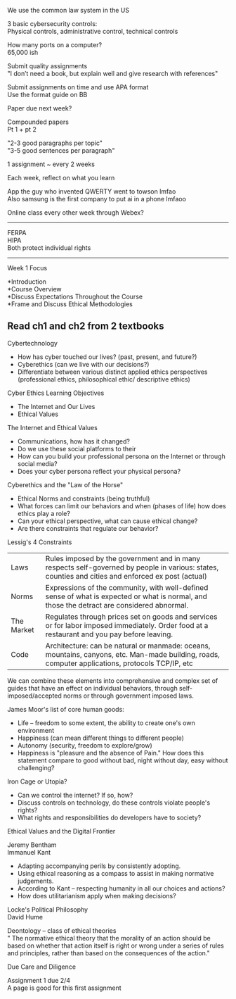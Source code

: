 We use the common law system in the US
 
3 basic cybersecurity controls:  
Physical controls, administrative control, technical controls
 
How many ports on a computer?  
65,000 ish
 
Submit quality assignments  
"I don’t need a book, but explain well and give research with references"
 
Submit assignments on time and use APA format  
Use the format guide on BB
 
Paper due next week?
 
Compounded papers  
Pt 1 + pt 2
 
"2-3 good paragraphs per topic"  
"3-5 good sentences per paragraph"
 
1 assignment ~ every 2 weeks
 
Each week, reflect on what you learn
 
App the guy who invented QWERTY went to towson lmfao  
Also samsung is the first company to put ai in a phone lmfaoo
 
Online class every other week through Webex?
 
-------------------------------------------------------------------------------------------------------------------------------
 
FERPA  
HIPA  
Both protect individual rights
 
-------------------------------------------------------------------------------------------------------------------------------
 
Week 1 Focus
 
*Introduction  
*Course Overview  
*Discuss Expectations Throughout the Course  
*Frame and Discuss Ethical Methodologies
 
Read ch1 and ch2 from 2 textbooks  
-------------------------------------------------------------------------------------------------------------------------------------
 
Cybertechnology

- How has cyber touched our lives? (past, present, and future?)
- Cyberethics (can we live with our decisions?)
- Differentiate between various distinct applied ethics perspectives (professional ethics, philosophical ethic/ descriptive ethics)
 
Cyber Ethics Learning Objectives

- The Internet and Our Lives
- Ethical Values
 
The Internet and Ethical Values

- Communications, how has it changed?
- Do we use these social platforms to their
- How can you build your professional persona on the Internet or through social media?
- Does your cyber persona reflect your physical persona?
 
Cyberethics and the "Law of the Horse"

- Ethical Norms and constraints (being truthful)
- What forces can limit our behaviors and when (phases of life) how does ethics play a role?
- Can your ethical perspective, what can cause ethical change?
- Are there constraints that regulate our behavior?
 
Lessig's 4 Constraints
 
|   |   |
|---|---|
|Laws|Rules imposed by the government and in many respects self-governed by people in various: states, counties and cities and enforced ex post (actual)|
|Norms|Expressions of the community, with well-defined sense of what is expected or what is normal, and those the detract are considered abnormal.|
|The Market|Regulates through prices set on goods and services or for labor imposed immediately. Order food at a restaurant and you pay before leaving.|
|Code|Architecture: can be natural or manmade: oceans, mountains, canyons, etc. Man-made building, roads, computer applications, protocols TCP/IP, etc|
 
We can combine these elements into comprehensive and complex set of guides that have an effect on individual behaviors, through self-imposed/accepted norms or through government imposed laws.
 
James Moor's list of core human goods:

- Life – freedom to some extent, the ability to create one's own environment
- Happiness (can mean different things to different people)
- Autonomy (security, freedom to explore/grow)
- Happiness is "pleasure and the absence of Pain." How does this statement compare to good without bad, night without day, easy without challenging?
 
Iron Cage or Utopia?

- Can we control the internet? If so, how?
- Discuss controls on technology, do these controls violate people's rights?
- What rights and responsibilities do developers have to society?
 
Ethical Values and the Digital Frontier

Jeremy Bentham  
Immanuel Kant
 - Adapting accompanying perils by consistently adopting.
- Using ethical reasoning as a compass to assist in making normative judgements.
- According to Kant – respecting humanity in all our choices and actions?
- How does utilitarianism apply when making decisions?
   

Locke's Political Philosophy  
David Hume
 
Deontology – class of ethical theories  
" The normative ethical theory that the morality of an action should be based on whether that action itself is right or wrong under a series of rules and principles, rather than based on the consequences of the action."
 
Due Care and Diligence
 
Assignment 1 due 2/4  
A page is good for this first assignment